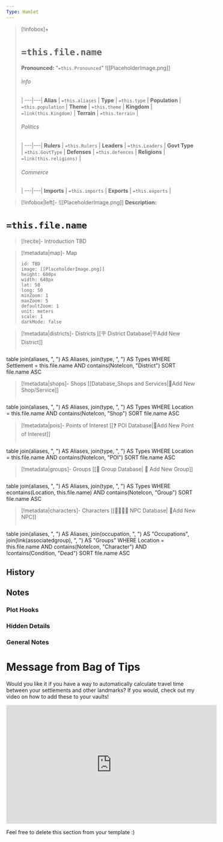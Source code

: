 ```yaml
---
Type: Hamlet
---
```


> [!infobox]+
> # `=this.file.name`
> **Pronounced:**  "`=this.Pronounced`"
> ![[PlaceholderImage.png]]
> ###### Info
>  |
> ---|---|
> **Alias** | `=this.aliases` |
> **Type** | `=this.type` |
> **Population** | `=this.population` |
> **Theme** | `=this.theme` |
> **Kingdom** | `=link(this.Kingdom)` |
> **Terrain** | `=this.terrain` |
> ###### Politics
>  |
> ---|---|
> **Rulers** | `=this.Rulers` |
> **Leaders** | `=this.Leaders` |
> **Govt Type** | `=this.GovtType` |
> **Defenses** | `=this.defences` |
> **Religions** | `=link(this.religions)` |
> ###### Commerce
>  |
> ---|---|
> **Imports** | `=this.imports` |
> **Exports** | `=this.exports` |

> [!infobox|left]- 
> ![[PlaceholderImage.png]]
> **Description:** 

# **`=this.file.name`**
> [!recite]- Introduction
TBD

> [!metadata|map]- Map
> ```leaflet
> id: TBD
> image: [[PlaceholderImage.png]]
> height: 600px
> width: 640px
> lat: 50
> long: 50
> minZoom: 1
> maxZoom: 5
> defaultZoom: 1
> unit: meters
> scale: 1
> darkMode: false
> ```

> [!metadata|districts]- Districts
> [[🪧 District Database|🪧Add New District]]
> ```dataview
table join(aliases, ", ") AS Aliases, join(type, ", ") AS Types
WHERE Settlement = this.file.name AND contains(NoteIcon, "District")
SORT file.name ASC

> [!metadata|shops]- Shops
> [[Database_Shops and Services|📝Add New Shop/Service]]
> ```dataview
table join(aliases, ", ") AS Aliases, join(type, ", ") AS Types
WHERE Location = this.file.name AND contains(NoteIcon, "Shop")
SORT file.name ASC

> [!metadata|pois]- Points of Interest
> [[❓ POI Database|📝Add New Point of Interest]]
> ```dataview
table join(aliases, ", ") AS Aliases, join(type, ", ") AS Types
WHERE Location = this.file.name AND contains(NoteIcon, "POI")
SORT file.name ASC

> [!metadata|groups]- Groups
> [[🔰 Group Database| 🔰 Add New Group]]
> ```dataview
table join(aliases, ", ") AS Aliases, join(type, ", ") AS Types
WHERE econtains(Location, this.file.name) AND contains(NoteIcon, "Group")
SORT file.name ASC

> [!metadata|characters]- Characters
> [[👨‍👩‍👧‍👦 NPC Database| 📝Add New NPC]]
> ```dataview
table join(aliases, ", ") AS Aliases, join(occupation, ", ") AS "Occupations", join(link(associatedgroup), ", ") AS "Groups"
WHERE Location = this.file.name AND contains(NoteIcon, "Character") AND !contains(Condition, "Dead")
SORT file.name ASC

## History


## Notes
### Plot Hooks


### Hidden Details


### General Notes




# Message from Bag of Tips
Would you like it if you have a way to automatically calculate travel time between your settlements and other landmarks? If you would, check out my video on how to add these to your vaults!

<iframe width="560" height="315" src="https://www.youtube.com/embed/8MI5JyiH-Wo?si=SX0Iqw1H7jNTk6he" title="YouTube video player" frameborder="0" allow="accelerometer; autoplay; clipboard-write; encrypted-media; gyroscope; picture-in-picture; web-share" allowfullscreen></iframe>

Feel free to delete this section from your template :)
